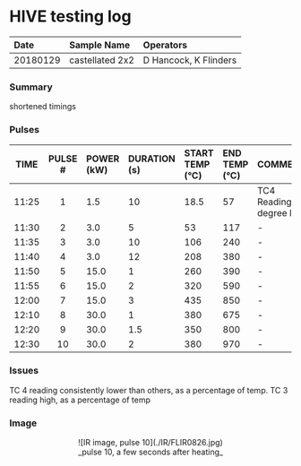 # HIVE testing log

| Date      | Sample Name       | Operators               |
|:------    |:------------------|:------------------------|
| 20180129  | castellated 2x2   | D Hancock, K Flinders |

### Summary
shortened timings

### Pulses

|TIME   |PULSE # | POWER (kW)| DURATION (s) | START TEMP (°C)| END TEMP (°C)| COMMENTS                |
|-------|:------:|:----------|:-------------|:---------------|:-------------|:------------------------|
| 11:25 |  1     | 1.5       | 10           | 18.5           | 57           | TC4 Reading 1 degree low|       
| 11:30 |  2     | 3.0       | 5            | 53             | 117          | -                       |
| 11:35 |  3     | 3.0       | 10           | 106            | 240          | -                       |
| 11:40 |  4     | 3.0       | 12           | 208            | 380          | -                       |  
| 11:50 |  5     | 15.0      | 1            | 260            | 390          | -                       |
| 11:55 |  6     | 15.0      | 2            | 320            | 590          | -                       |
| 12:00 |  7     | 15.0      | 3            | 435            | 850          | -                       |
| 12:10 |  8     | 30.0      | 1            | 380            | 675          | -                       |
| 12:20 |  9     | 30.0      | 1.5          | 350            | 800          | -                       |
| 12:30 |  10    | 30.0      | 2            | 380            | 970          | -

### Issues
TC 4 reading consistently lower than others, as a percentage of temp.
TC 3 reading high, as a percentage of temp

### Image

<center>
![IR image, pulse 10](./IR/FLIR0826.jpg)
<br>
_pulse 10, a few seconds after heating_
</center>